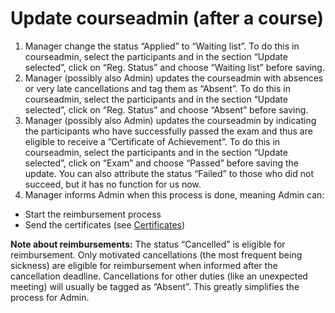 # Update courseadmin (after a course) 

 

1. Manager change the status “Applied” to “Waiting list”. 
To do this in courseadmin, select the participants and in the section “Update selected”, click on “Reg. Status” and choose “Waiting list” before saving. 
2. Manager (possibly also Admin) updates the courseadmin with absences or very late cancellations and tag them as “Absent”. 
To do this in courseadmin, select the participants and in the section “Update selected”, click on “Reg. Status” and choose “Absent” before saving. 
3. Manager (possibly also Admin) updates the courseadmin by indicating the participants who have successfully passed the exam and thus are eligible to receive a ”Certificate of Achievement”. 
To do this in courseadmin, select the participants and in the section “Update selected”, click on “Exam” and choose “Passed” before saving the update. 
You can also attribute the status “Failed” to those who did not succeed, but it has no function for us now. 
4. Manager informs Admin when this process is done, meaning Admin can: 
- Start the reimbursement process 
- Send the certificates (see [Certificates](https://sib-training.gitlab.io/sib-training-cookbook/procedure/participants/certificate/)) 

 

**Note about reimbursements:** The status “Cancelled” is eligible for reimbursement. Only motivated cancellations (the most frequent being sickness) are eligible for reimbursement when informed after the cancellation deadline. Cancellations for other duties (like an unexpected meeting) will usually be tagged as “Absent”. This greatly simplifies the process for Admin.